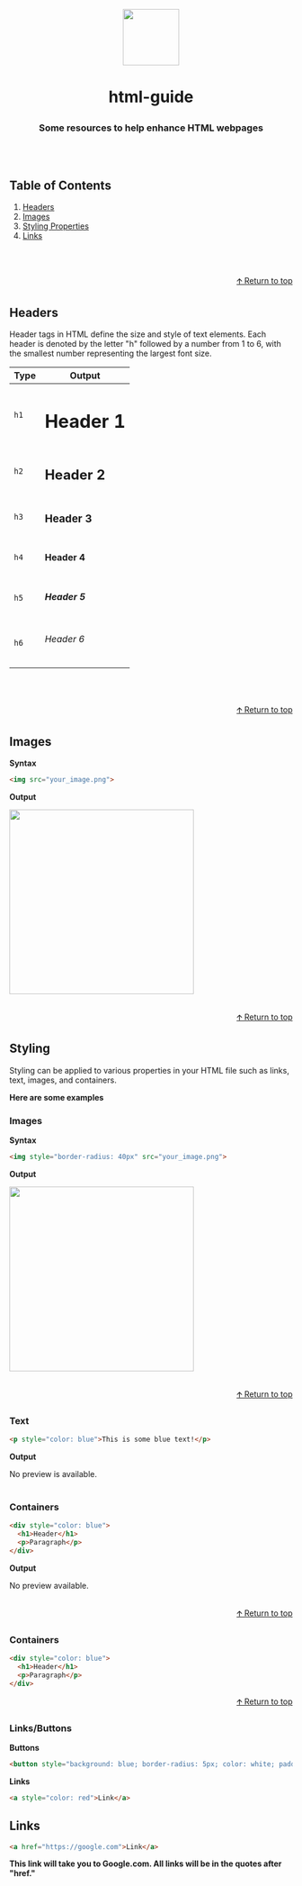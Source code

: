 <a name="topPage"></a>
<p align="center">
<img style="width: 100px;" align="center" src="https://svgshare.com/i/wAo.svg"> 
<h1><p align="center">html-guide</p></h1>
<h3 align="center">Some resources to help enhance HTML webpages</h3>
</p>
<br>
</br>

## Table of Contents

1. [Headers](#headers)
2. [Images](#images)
3. [Styling Properties](#styling)
4. [Links](#links)
<br>
</br>

<p align="right"><a href="#topPage">🡩 Return to top</a></p>

## Headers
Header tags in HTML define the size and style of text elements. Each header is denoted by the letter "h" followed by a number from 1 to 6, with the smallest number representing the largest font size.

| Type | Output |
| ------------- | ------------- |
| ``h1`` | <h1>Header 1</h1>
| ``h2`` | <h2>Header 2</h2>
| ``h3`` | <h3>Header 3</h3>
| ``h4`` | <h4>Header 4</h4>
| ``h5`` | <h5>Header 5</h5>
| ``h6`` | <h6>Header 6</h6>
<br>
</br>

<p align="right"><a href="#topPage">🡩 Return to top</a></p>

## Images

<b>Syntax</b>
```html
<img src="your_image.png">
```
<b>Output</b>

<img src="https://i.postimg.cc/7Z8Qm8wY/download-3.png" width="328"/>
<br>
</br>

<p align="right"><a href="#topPage">🡩 Return to top</a></p>

## Styling

Styling can be applied to various properties in your HTML file such as links, text, images, and containers.

<b>Here are some examples</b>

### Images

<b>Syntax</b>
```html
<img style="border-radius: 40px" src="your_image.png">
```
<b>Output</b>

<img src="https://i.postimg.cc/7Z8Qm8wY/download-3.png" width="328"/>
<br>
</br>

<p align="right"><a href="#topPage">🡩 Return to top</a></p>

### Text
```html
<p style="color: blue">This is some blue text!</p>
```
<b>Output</b>

No preview is available.
<br>
</br>

### Containers
```html
<div style="color: blue">
  <h1>Header</h1>
  <p>Paragraph</p>
</div>
```
<b>Output</b>

No preview available.
<br>
</br>

<p align="right"><a href="#topPage">🡩 Return to top</a></p>

### Containers
```html
<div style="color: blue">
  <h1>Header</h1>
  <p>Paragraph</p>
</div>
```

<p align="right"><a href="#topPage">🡩 Return to top</a></p>

### Links/Buttons

<b>Buttons</b>
```html
<button style="background: blue; border-radius: 5px; color: white; padding: 10px;>Button</button>
```

<b>Links</b>
```html
<a style="color: red">Link</a>
```

## Links

```html
<a href="https://google.com">Link</a>
```
<b>This link will take you to Google.com. All links will be in the quotes after "href."</b>
<br>
</br>
